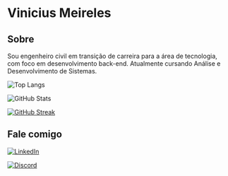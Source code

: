 
# Vinicius Meireles

## Sobre

Sou engenheiro civil em transição de carreira para a área de tecnologia, com foco em desenvolvimento back-end. Atualmente cursando Análise e Desenvolvimento de Sistemas.

![Top Langs](https://github-readme-stats-git-masterrstaa-rickstaa.vercel.app/api/top-langs/?username=Fak3z0rd&layout=compact&bg_color=000&border_color=30A3DC&title_color=E94D5F&text_color=FFF)

![GitHub Stats](https://github-readme-stats.vercel.app/api?username=Fak3z0rd&theme=transparent&bg_color=000&border_color=30A3DC&show_icons=true&icon_color=30A3DC&title_color=E94D5F&text_color=FFF)

[![GitHub Streak](https://streak-stats.demolab.com/?user=Fak3z0rd&theme=bear&background=000&border=30A3DC&dates=FFF)](https://git.io/streak-stats)


## Fale comigo

[![LinkedIn](https://img.shields.io/badge/LinkedIn-000?style=for-the-badge&logo=linkedin&logoColor=0E76A8)](https://www.linkedin.com/in/vinicius-meireles-044446135/)

[![Discord](https://img.shields.io/badge/Discord-000?style=for-the-badge&logo=discord)](https://www.discord.com/in/fakez0rd/)